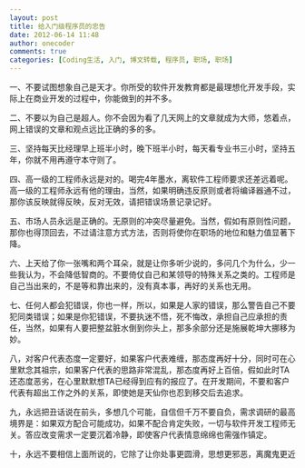 ```yaml
---
layout: post
title: 给入门级程序员的忠告
date: 2012-06-14 11:48
author: onecoder
comments: true
categories: [Coding生活, 入门, 博文转载, 程序员, 职场, 职场]
---
```

一、不要试图想象自己是天才。你所受的软件开发教育都是最理想化开发手段，实际上在商业开发的过程中，你能做到的并不多。

二、不要以为自己是超人。你不会因为看了几天网上的文章就成为大师，悠着点，网上错误的文章和观点远比正确的多的多。

三、坚持每天比经理早上班半小时，晚下班半小时，每天看专业书三小时，坚持五年，你就不用再遵守本守则了。

四、高一级的工程师永远是对的。喝完4年墨水，离软件工程师要求还差远着呢。高一级的工程师永远有他的理由，当然，如果明确违反原则或者将编译器通不过，那你该反映就得反映，反对无效，请把错误场景记录记好。

五、市场人员永远是正确的。无原则的冲突尽量避免。当然，假如有原则性问题，那你也得顶回去，不过请注意方式方法，否则将使你在职场的地位和魅力值显著下降。

六、上天给了你一张嘴和两个耳朵，就是让你多听少说的，多问几个为什么，少一些我认为，不会降低智商的。不要倚仗自己和某领导的特殊关系之类的。工程师是自己当出来的，不是等和靠出来的，没有真本事，再好的关系也无用。

七、任何人都会犯错误，你也一样，所以，如果是人家的错误，那么警告自己不要犯同类错误；如果是你犯错误，不要执迷不悟，死不悔改，承担自己应承担的责任，当然，如果有人要把整盆脏水倒到你头上，那多余部分还是施展乾坤大挪移为妙。

八，对客户代表态度一定要好，如果客户代表难缠，那态度再好十分，同时可在心里默念其祖宗，如果客户代表的思路非常混乱，那态度再好上百倍，假如此时TA还态度恶劣，在心里默默想TA已经得到应有的报应了。在开发期间，不要和客户代表有超出工作之外的关系，即使她是天仙你也忍到移交后去追求。

九，永远把丑话说在前头，多想几个可能，自信但千万不要自负，需求调研的最高境界是：如果双方配合可能成功，如果不配合肯定失败，一切与软件开发工程师无关。答应改变需求一定要沉着冷静，即使客户代表情意绵绵也需强作镇定。

十，永远不要相信上面所说的，它除了让你处事更圆滑，思想更邪恶，离魔鬼更近
